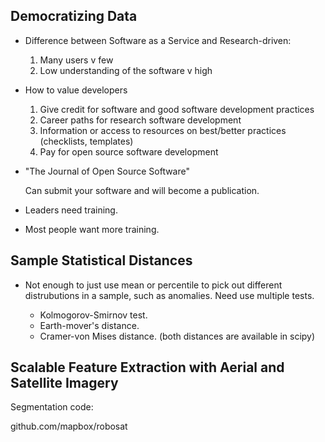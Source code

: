 Democratizing Data
------------------

- Difference between Software as a Service and Research-driven:

	1. Many users v few
	2. Low understanding of the software v high

- How to value developers

	1. Give credit for software and good software development practices
	2. Career paths for research software development
	3. Information or access to resources on best/better practices (checklists, templates)
	4. Pay for open source software development

- "The Journal of Open Source Software"

	Can submit your software and will become a publication.

- Leaders need training.

- Most people want more training. 


Sample Statistical Distances
----------------------------

- Not enough to just use mean or percentile to pick out different distrubutions in a sample, such as anomalies.
  Need use multiple tests.

  * Kolmogorov-Smirnov test.
  - Earth-mover's distance.
  - Cramer-von Mises distance.
  	(both distances are available in scipy)


Scalable Feature Extraction with Aerial and Satellite Imagery
--------------------------------------------------------------

Segmentation code:

github.com/mapbox/robosat

